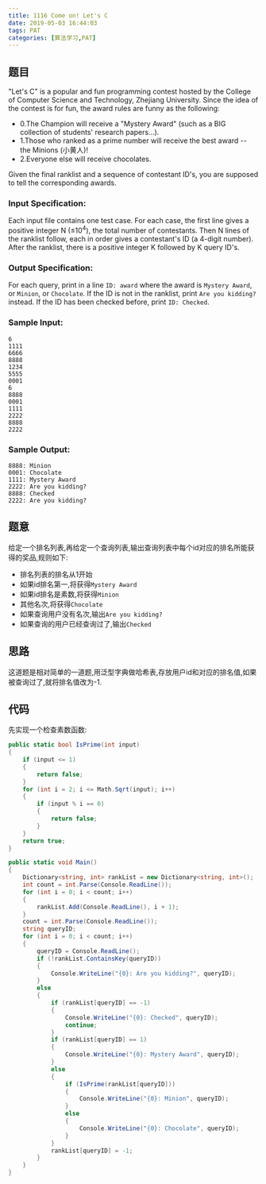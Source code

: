```yaml
---
title: 1116 Come on! Let's C
date: 2019-05-03 16:44:03
tags: PAT
categories: [算法学习,PAT]
---
```


## 题目

"Let's C" is a popular and fun programming contest hosted by the College of Computer Science and Technology, Zhejiang University. Since the idea of the contest is for fun, the award rules are funny as the following:

- 0.The Champion will receive a "Mystery Award" (such as a BIG collection of students' research papers...).
- 1.Those who ranked as a prime number will receive the best award -- the Minions (小黄人)!
- 2.Everyone else will receive chocolates.

Given the final ranklist and a sequence of contestant ID's, you are supposed to tell the corresponding awards.

### Input Specification:

Each input file contains one test case. For each case, the first line gives a positive integer N (≤10<sup>4</sup>), the total number of contestants. Then N lines of the ranklist follow, each in order gives a contestant's ID (a 4-digit number). After the ranklist, there is a positive integer K followed by K query ID's.

### Output Specification:

For each query, print in a line `ID: award` where the award is `Mystery Award`, or `Minion`, or `Chocolate`. If the ID is not in the ranklist, print `Are you kidding?`instead. If the ID has been checked before, print `ID: Checked`.

### Sample Input:

```in
6
1111
6666
8888
1234
5555
0001
6
8888
0001
1111
2222
8888
2222
```

### Sample Output:

```out
8888: Minion
0001: Chocolate
1111: Mystery Award
2222: Are you kidding?
8888: Checked
2222: Are you kidding?
```

<!-- more -->

## 题意

给定一个排名列表,再给定一个查询列表,输出查询列表中每个id对应的排名所能获得的奖品,规则如下:

- 排名列表的排名从1开始
- 如果id排名第一,将获得`Mystery Award`
- 如果id排名是素数,将获得`Minion`
- 其他名次,将获得`Chocolate`
- 如果查询用户没有名次,输出`Are you kidding?`
- 如果查询的用户已经查询过了,输出`Checked`

## 思路

这道题是相对简单的一道题,用泛型字典做哈希表,存放用户id和对应的排名值,如果被查询过了,就将排名值改为-1.

## 代码

先实现一个检查素数函数:

```c#
public static bool IsPrime(int input)
{
    if (input <= 1)
    {
        return false;
    }
    for (int i = 2; i <= Math.Sqrt(input); i++)
    {
        if (input % i == 0)
        {
            return false;
        }
    }
    return true;
}
```

```c#
public static void Main()
{
    Dictionary<string, int> rankList = new Dictionary<string, int>();
    int count = int.Parse(Console.ReadLine());
    for (int i = 0; i < count; i++)
    {
        rankList.Add(Console.ReadLine(), i + 1);
    }
    count = int.Parse(Console.ReadLine());
    string queryID;
    for (int i = 0; i < count; i++)
    {
        queryID = Console.ReadLine();
        if (!rankList.ContainsKey(queryID))
        {
            Console.WriteLine("{0}: Are you kidding?", queryID);
        }
        else
        {
            if (rankList[queryID] == -1)
            {
                Console.WriteLine("{0}: Checked", queryID);
                continue;
            }
            if (rankList[queryID] == 1)
            {
                Console.WriteLine("{0}: Mystery Award", queryID);
            }
            else
            {
                if (IsPrime(rankList[queryID]))
                {
                    Console.WriteLine("{0}: Minion", queryID);
                }
                else
                {
                    Console.WriteLine("{0}: Chocolate", queryID);
                }
            }
            rankList[queryID] = -1;
        }
    }
}
```

